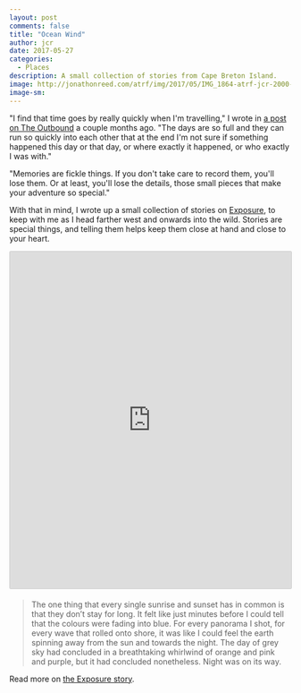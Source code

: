 ```yaml
---
layout: post
comments: false
title: "Ocean Wind"
author: jcr
date: 2017-05-27
categories:
  - Places
description: A small collection of stories from Cape Breton Island.
image: http://jonathonreed.com/atrf/img/2017/05/IMG_1864-atrf-jcr-2000-web.jpg
image-sm:
---
```


"I find that time goes by really quickly when I'm travelling," I wrote in <a href="https://www.theoutbound.com/jonathonreed/why-i-keep-a-travel-journal-and-you-should-too" target="_blank">a post on The Outbound</a> a couple months ago. "The days are so full and they can run so quickly into each other that at the end I'm not sure if something happened this day or that day, or where exactly it happened, or who exactly I was with."

"Memories are fickle things. If you don't take care to record them, you'll lose them. Or at least, you'll lose the details, those small pieces that make your adventure so special."

With that in mind, I wrote up a small collection of stories on <a href="https://jonathonreed.exposure.co/" target="blank">Exposure</a>, to keep with me as I head farther west and onwards into the wild. Stories are special things, and telling them helps keep them close at hand and close to your heart.

<iframe src="https://jonathonreed.exposure.co/ocean-wind/embed/cover?embed=true" style="width:100%;min-height:602px;margin-bottom:5px;border:solid 1px #ccc;border-radius:2px;"></iframe>

<blockquote>The one thing that every single sunrise and sunset has in common is that they don’t stay for long. It felt like just minutes before I could tell that the colours were fading into blue. For every panorama I shot, for every wave that rolled onto shore, it was like I could feel the earth spinning away from the sun and towards the night. The day of grey sky had concluded in a breathtaking whirlwind of orange and pink and purple, but it had concluded nonetheless. Night was on its way.</blockquote>

Read more on <a href="https://jonathonreed.exposure.co/ocean-wind" target="blank">the Exposure story</a>.